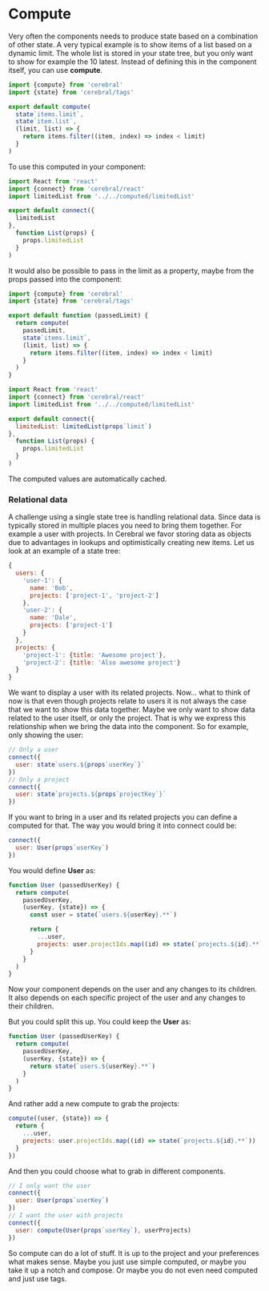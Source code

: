 # Compute

Very often the components needs to produce state based on a combination of other state. A very typical example is to show items of a list based on a dynamic limit. The whole list is stored in your state tree, but you only want to show for example the 10 latest. Instead of defining this in the component itself, you can use **compute**.

```js
import {compute} from 'cerebral'
import {state} from 'cerebral/tags'

export default compute(
  state`items.limit`,
  state`item.list`,
  (limit, list) => {
    return items.filter((item, index) => index < limit)    
  }
)
```

To use this computed in your component:

```js
import React from 'react'
import {connect} from 'cerebral/react'
import limitedList from '../../computed/limitedList'

export default connect({
  limitedList
},
  function List(props) {
    props.limitedList
  }
)
```

It would also be possible to pass in the limit as a property, maybe from the props passed into the component:

```js
import {compute} from 'cerebral'
import {state} from 'cerebral/tags'

export default function (passedLimit) {
  return compute(
    passedLimit,
    state`items.limit`,
    (limit, list) => {
      return items.filter((item, index) => index < limit)    
    }
  )
}
```

```js
import React from 'react'
import {connect} from 'cerebral/react'
import limitedList from '../../computed/limitedList'

export default connect({
  limitedList: limitedList(props`limit`)
},
  function List(props) {
    props.limitedList
  }
)
```

The computed values are automatically cached.

### Relational data
A challenge using a single state tree is handling relational data. Since data is typically stored in multiple places you need to bring them together. For example a user with projects. In Cerebral we favor storing data as objects due to advantages in lookups and optimistically creating new items. Let us look at an example of a state tree:

```js
{
  users: {
    'user-1': {
      name: 'Bob',
      projects: ['project-1', 'project-2']
    },
    'user-2': {
      name: 'Dale',
      projects: ['project-1']
    }
  },
  projects: {
    'project-1': {title: 'Awesome project'},
    'project-2': {title: 'Also awesome project'}
  }
}
```

We want to display a user with its related projects. Now... what to think of now is that even though projects relate to users it is not always the case that we want to show this data together. Maybe we only want to show data related to the user itself, or only the project. That is why we express this relationship when we bring the data into the component. So for example, only showing the user:

```js
// Only a user
connect({
  user: state`users.${props`userKey`}`
})
// Only a project
connect({
  user: state`projects.${props`projectKey`}`
})
```

If you want to bring in a user and its related projects you can define a computed for that. The way you would bring it into connect could be:

```js
connect({
  user: User(props`userKey`)
})
```

You would define **User** as:

```js
function User (passedUserKey) {
  return compute(
    passedUserKey,
    (userKey, {state}) => {
      const user = state(`users.${userKey}.**`)

      return {
        ...user,
        projects: user.projectIds.map((id) => state(`projects.${id}.**`))
      }
    }
  )
}
```

Now your component depends on the user and any changes to its children. It also depends on each specific project of the user and any changes to their children.

But you could split this up. You could keep the **User** as:

```js
function User (passedUserKey) {
  return compute(
    passedUserKey,
    (userKey, {state}) => {
      return state(`users.${userKey}.**`)
    }
  )
}
```

And rather add a new compute to grab the projects:

```js
compute((user, {state}) => {
  return {
    ...user,
    projects: user.projectIds.map((id) => state(`projects.${id}.**`))
  }
})
```

And then you could choose what to grab in different components.

```js
// I only want the user
connect({
  user: User(props`userKey`)
})
// I want the user with projects
connect({
  user: compute(User(props`userKey`), userProjects)
})
```

So compute can do a lot of stuff. It is up to the project and your preferences what makes sense. Maybe you just use simple computed, or maybe you take it up a notch and compose. Or maybe you do not even need computed and just use tags.
